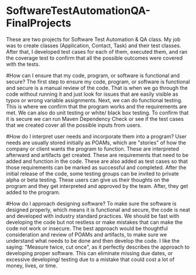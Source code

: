 # SoftwareTestAutomationQA-FinalProjects
These are two projects for Software Test Automation & QA class. My job was to create classes (Application, Contact, Task) and their test classes. After that, I developed test cases for each of them, executed them, and ran the coverage test to confirm that all the possible outcomes were covered with the tests.

#How can I ensure that my code, program, or software is functional and secure?
The first step to ensure my code, program, or software is functional and secure is a manual review of the code. That is when we go through the code without running it and just look for issues that are easily visible as typos or wrong variable assignments. Next, we can do functional testing. This is where we confirm that the program works and the requirements are met. We can also do unit testing or white/ black box testing. To confirm that it is secure we can run Maven Dependency Check or see if the test cases that we created cover all the possible inputs from users. 

#How do I interpret user needs and incorporate them into a program?
User needs are usually stored initially as POAMs, which are "stories" of how the company or client wants the program to function. These are interpreted afterward and artifacts get created. These are requirements that need to be added and function in the code. These are also added as test cases so that those requirements can be marked as successful and completed. After the initial release of the code, some testing groups can be invited to private alpha or beta testing. These users can give us their thoughts on the program and they get interpreted and approved by the team. After, they get added to the program. 

#How do I approach designing software?
To make sure the software is designed properly, which means it is functional and secure, the code is neat and developed with industry standard practices. We should be fast with developing the code but not restless or make mistakes that can make the code not work or insecure. The best approach would be thoughtful consideration and review of POAMs and artifacts, to make sure we understand what needs to be done and then develop the code. I like the saying: "Measure twice, cut once", as it perfectly describes the approach to developing proper software. This can eliminate missing due dates, or excessive developing/ testing due to a mistake that could cost a lot of money, lives, or time.
